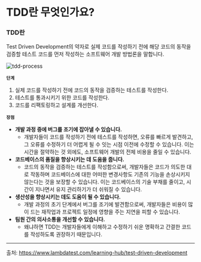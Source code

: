 # TDD란 무엇인가요?
### TDD란

Test Driven Development의 약자로 실제 코드를 작성하기 전에 해당 코드의 동작을 검증할 테스트 코드를 먼저 작성하는 소프트웨어 개발 방법론을 말합니다. 

![tdd-process](https://github.com/4F4-Association/cheer4-study-1st/assets/111393185/50dca95c-2ca0-4181-a09d-81d9e44faf9f)


**`단계`**

1. 실제 코드를 작성하기 전에 코드의 동작을 검증하는 테스트를 작성한다.
2. 테스트를 통과시키기 위한 코드를 작성한다.
3. 코드를 리팩토링하고 설계를 개선한다.

**`장점`**

- **개발 과정 중에 버그를 조기에 잡아낼 수 있습니다.**
    - 개발자들이 코드를 작성하기 전에 테스트를 작성하면, 오류를 빠르게 발견하고, 그 오류를 수정하기 더 어렵게 될 수 잇는 시점 이전에 수정할 수 있습니다. 이는 시간을 절약하는 것 외에도, 소프트웨어 개발의 전체 비용을 줄일 수 있습니다.
- **코드베이스의 품질을 향상시키는 데 도움을 줍니다.**
    - 코드의 동작을 검증하는 테스트를 작성함으로써, 개발자들은 코드가 의도한 대로 작동하며 코드베이스에 대한 어떠한 변경사항도 기존의 기능을 손상시키지 않는다는 것을 보장할 수 있습니다. 이는 코드베이스의 기술 부채를 줄이고, 시간이 지나면서 유지 관리하기가 더 쉬워질 수 있습니다.
- **생산성을 향상시키는 데도 도움이 될 수 있습니다.**
    - 개발 과정의 초기 단계에서 버그를 조기에 발견함으로써, 개발자들은 비용이 많이 드는 재작업과 프로젝트 일정에 영향을 주는 지연을 피할 수 있습니다.
- **팀원 간의 의사소통을 개선할 수 있습니다.**
    - 왜냐하면 TDD는 개발자들에게 이해하고 수정하기 쉬운 명확하고 간결한 코드를 작성하도록 권장하기 때문입니다.
---

출처: https://www.lambdatest.com/learning-hub/test-driven-development
